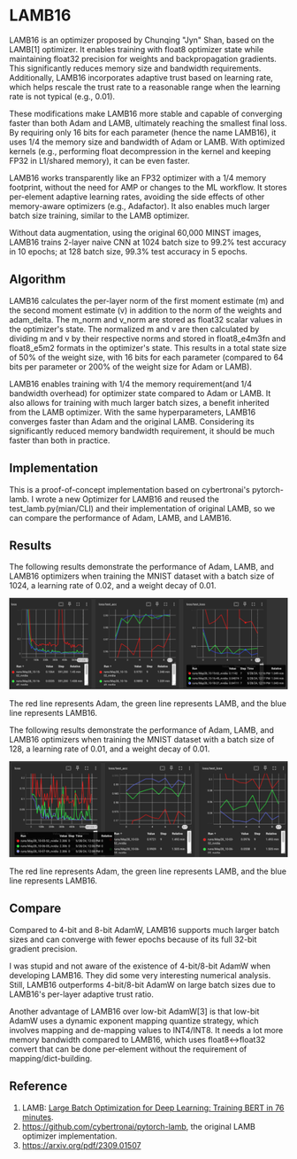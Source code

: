 # LAMB16

LAMB16 is an optimizer proposed by Chunqing "Jyn" Shan, based on the LAMB[1] optimizer. It enables training with float8
optimizer state while maintaining float32 precision for weights and backpropagation gradients. This significantly
reduces memory size and bandwidth requirements. Additionally, LAMB16 incorporates adaptive trust based on learning
rate, which helps rescale the trust rate to a reasonable range when the learning rate is not typical (e.g., 0.01).

These modifications make LAMB16 more stable and capable of converging faster than both Adam and LAMB, ultimately
reaching the smallest final loss. By requiring only 16 bits for each parameter (hence the name LAMB16), it uses
1/4 the memory size and bandwidth of Adam or LAMB. With optimized kernels (e.g., performing float decompression
in the kernel and keeping FP32 in L1/shared memory), it can be even faster.

LAMB16 works transparently like an FP32 optimizer with a 1/4 memory footprint, without the need for AMP or changes
to the ML workflow. It stores per-element adaptive learning rates, avoiding the side effects of other memory-aware
optimizers (e.g., Adafactor). It also enables much larger batch size training, similar to the LAMB optimizer.

Without data augmentation, using the original 60,000 MINST images, LAMB16 trains 2-layer naive CNN at 1024 batch size
to 99.2% test accuracy in 10 epochs; at 128 batch size, 99.3% test accuracy in 5 epochs.

## Algorithm

LAMB16 calculates the per-layer norm of the first moment estimate (m) and the second moment estimate (v) in addition
to the norm of the weights and adam_delta. The m_norm and v_norm are stored as float32 scalar values in the optimizer's
state. The normalized m and v are then calculated by dividing m and v by their respective norms and stored in
float8_e4m3fn and float8_e5m2 formats in the optimizer's state. This results in a total state size of 50% of the
weight size, with 16 bits for each parameter (compared to 64 bits per parameter or 200% of the weight size for Adam or LAMB).

LAMB16 enables training with 1/4 the memory requirement(and 1/4 bandwidth overhead) for optimizer state
compared to Adam or LAMB. It also allows for training with much larger batch sizes, a benefit inherited from the
LAMB optimizer. With the same hyperparameters, LAMB16 converges faster than Adam and the original LAMB. Considering
its significantly reduced memory bandwidth requirement, it should be much faster than both in practice.

## Implementation

This is a proof-of-concept implementation based on cybertronai's pytorch-lamb. I wrote a new Optimizer for LAMB16
and reused the test_lamb.py(mian/CLI) and their implementation of original LAMB, so we can compare the
performance of Adam, LAMB, and LAMB16.

## Results

The following results demonstrate the performance of Adam, LAMB, and LAMB16 optimizers when training the MNIST
dataset with a batch size of 1024, a learning rate of 0.02, and a weight decay of 0.01.

![Batch 1024 LR 0.02](./images/B1024L002.png)

The red line represents Adam, the green line represents LAMB, and the blue line represents LAMB16.

The following results demonstrate the performance of Adam, LAMB, and LAMB16 optimizers when training the MNIST
dataset with a batch size of 128, a learning rate of 0.01, and a weight decay of 0.01.

![Batch 128 LR 0.01](./images/B128L001.png)

The red line represents Adam, the green line represents LAMB, and the blue line represents LAMB16.

## Compare

Compared to 4-bit and 8-bit AdamW, LAMB16 supports much larger batch sizes and can converge with fewer epochs because of its full 32-bit gradient precision.

I was stupid and not aware of the existence of 4-bit/8-bit AdamW when developing LAMB16. They did some very interesting numerical analysis. Still, LAMB16 outperforms 4-bit/8-bit AdamW on large batch sizes due to LAMB16's per-layer adaptive trust ratio.

Another advantage of LAMB16 over low-bit AdamW[3] is that low-bit AdamW uses a dynamic exponent mapping quantize strategy,
which involves mapping and de-mapping values to INT4/INT8. It needs a lot more memory bandwidth
compared to LAMB16, which uses float8<->float32 convert that can be done per-element without the requirement of mapping/dict-building.


## Reference

1. LAMB: [Large Batch Optimization for Deep Learning: Training BERT in 76 minutes](https://arxiv.org/abs/1904.00962).
2. https://github.com/cybertronai/pytorch-lamb, the original LAMB optimizer implementation.
3. https://arxiv.org/pdf/2309.01507
